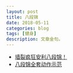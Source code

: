 ```yaml
---
layout: post
title: 八段锦
date: 2018-05-11
categories: blog
tags: [健身]
description: 文章金句。
---
```


- [墙裂疯狂安利八段锦！](http://www.lukou.com/userfeed/11788143)
- [八段锦全套动作示范](https://www.bilibili.com/video/av3331758)
